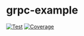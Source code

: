 # grpc-example

[![Test](https://github.com/shalex88/grpc-example/actions/workflows/test.yml/badge.svg)](https://github.com/shalex88/grpc-example/actions/workflows/test.yml)
[![Coverage](https://img.shields.io/codecov/c/github/shalex88/grpc-example)](https://codecov.io/github/shalex88/grpc-example)
